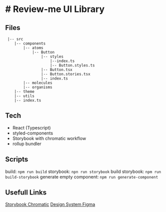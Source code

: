 # # Review-me UI Library

## Files
```
 |-- src
    |-- components
	    |-- atoms
		    |-- Button
			    |-- styles
				    |--index.ts
				    |-- Button.styles.ts
			    |-- Button.tsx
			    |-- Button.stories.tsx
			    |-- index.ts
	    |-- molecules
	    |-- organisms
	|-- theme
	|-- utils
	|-- index.ts
```
## Tech

- React (Typescript)
- styled-components
- Storybook with chromatic workflow
- rollup bundler

## Scripts
build: `npm run build`
storybook: `npn run storybook`
build storybook: `npm run build-storybook`
generate empty component: `npm run generate-component`

## Usefull Links
[Storybook Chromatic](https://www.chromatic.com/builds?appId=607aa28ee019a80021517b64)
[Design System Figma](https://www.figma.com/file/Grxji7PlMiPCqlLcG6kc0M/Design-system-(Copy)?node-id=247%3A750)